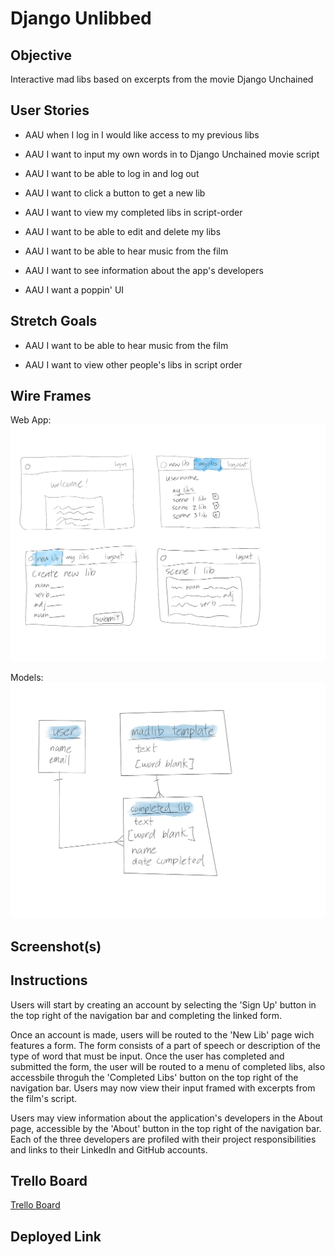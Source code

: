 # Django Unlibbed

## Objective

Interactive mad libs based on excerpts from the movie
Django Unchained

## User Stories

- AAU when I log in I would like access to my previous libs

- AAU I want to input my own words in to Django Unchained movie script

- AAU I want to be able to log in and log out

- AAU I want to click a button to get a new lib

- AAU I want to view my completed libs in script-order

- AAU I want to be able to edit and delete my libs

- AAU I want to be able to hear music from the film

- AAU I want to see information about the app's developers

- AAU I want a poppin' UI

## Stretch Goals

- AAU I want to be able to hear music from the film

- AAU I want to view other people's libs in script order

## Wire Frames

Web App:
![](Project3Wireframe1.png)

Models:
![](Project3Wireframe2.png)

## Screenshot(s)

## Instructions

Users will start by creating an account by selecting the 'Sign Up' button in the top right of the navigation bar and completing the linked form.

Once an account is made, users will be routed to the 'New Lib' page wich features a form. The form consists of a part of speech or description of the type of word that must be input. Once the user has completed and submitted the form, the user will be routed to a menu of completed libs, also accessbile throguh the 'Completed Libs' button on the top right of the navigation bar. Users may now view their input framed with excerpts from the film's script.

Users may view information about the application's developers in the About page, accessible by the 'About' button in the top right of the navigation bar. Each of the three developers are profiled with their project responsibilities and links to their LinkedIn and GitHub accounts.

## Trello Board

[Trello Board](https://trello.com/b/pGK9J44a/pythonistas-unchained-django-unlibbed)

## Deployed Link
